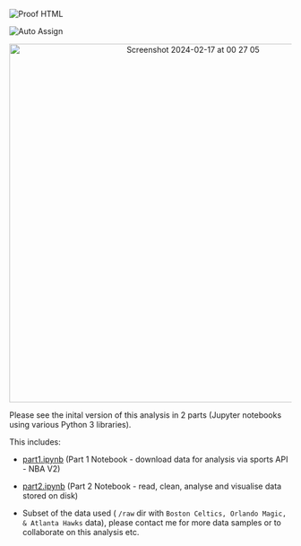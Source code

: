 ![Proof HTML](https://github.com/cph33/nba-stats/actions/workflows/proof-html.yml/badge.svg)

![Auto Assign](https://github.com/cph33/nba-stats/actions/workflows/auto-assign.yml/badge.svg)

<p align="center">
  <img width="640" alt="Screenshot 2024-02-17 at 00 27 05" src="https://github.com/conorheffron/nba-stats/assets/8218626/780e68f8-42ed-4392-a8b0-785236ceda5e">
</p>

Please see the inital version of this analysis in 2 parts (Jupyter notebooks using various Python 3 libraries).

This includes:

- [part1.ipynb](https://cph33.github.io/nba-stats/part1.html) (Part 1 Notebook - download data for analysis via sports API - NBA V2)

- [part2.ipynb](https://cph33.github.io/nba-stats/part2.html) (Part 2 Notebook - read, clean, analyse and visualise data stored on disk)

- Subset of the data used ( `/raw` dir with `Boston Celtics, Orlando Magic, & Atlanta Hawks` data), please contact me for more data samples or to collaborate on this analysis etc.
